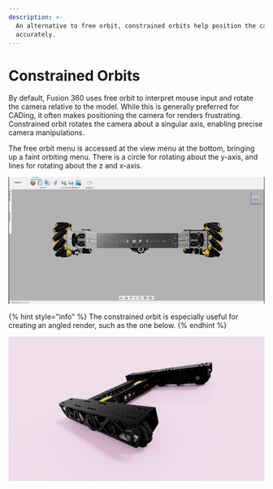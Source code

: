 ```yaml
---
description: >-
  An alternative to free orbit, constrained orbits help position the camera
  accurately.
---
```


# Constrained Orbits

By default, Fusion 360 uses free orbit to interpret mouse input and rotate the camera relative to the model. While this is generally preferred for CADing, it often makes positioning the camera for renders frustrating. Constrained orbit rotates the camera about a singular axis, enabling precise camera manipulations.

The free orbit menu is accessed at the view menu at the bottom, bringing up a faint orbiting menu. There is a circle for rotating about the y-axis, and lines for rotating about the z and x-axis.

![Accessing and using the constrained orbit](../.gitbook/assets/1b60edb835f4f926e174c2125eb5f820.gif)

{% hint style="info" %}
The constrained orbit is especially useful for creating an angled render, such as the one below.
{% endhint %}

![Render by Benjamin from 18219](../.gitbook/assets/6wdpinkangled.png)

